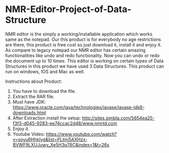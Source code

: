 # NMR-Editor-Project-of-Data-Structure

NMR editor is the simply a working/installable application which works same as the notepad. Our this product is for everybody no age restrictions are there, this product is free cost so just download it, install it and enjoy it. As compare to legacy notepad our NMR editor has certain amazing functionalities like undo and redo functionality. Now you can undo or redo the document up to 10 times. This editor is working on certain types of Data Structures in this product we have used 3 Data Structures. This product can run on windows, IOS and Mac as well.

Instructions about Product:
1.	You have to download the file.
2.	Extract the RAR file.
3.	Must have JDK: https://www.oracle.com/java/technologies/javase/javase-jdk8-downloads.html
4.	After Extraction install the setup: http://sites.simbla.com/5654ea25-f3f3-d045-9283-ee74ccac2d48/www.nmrtd.com
5.	Enjoy it.
6.  Youtube Video: https://www.youtube.com/watch?v=soyu6HhkIvg&list=PLlmj5AXHzx-BVWF9LXUJuwy_Xe5H3q78C&index=1&t=26s
